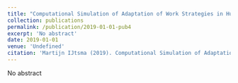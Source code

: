 ```yaml
---
title: "Computational Simulation of Adaptation of Work Strategies in Human-Robot Teams"
collection: publications
permalink: /publication/2019-01-01-pub4
excerpt: 'No abstract'
date: 2019-01-01
venue: 'Undefined'
citation: 'Martijn IJtsma (2019). Computational Simulation of Adaptation of Work Strategies in Human-Robot Teams. In Undefined'
---
```

No abstract
